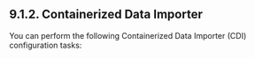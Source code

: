 ## 9.1.2. Containerized Data Importer

You can perform the following Containerized Data Importer (CDI) configuration tasks:

